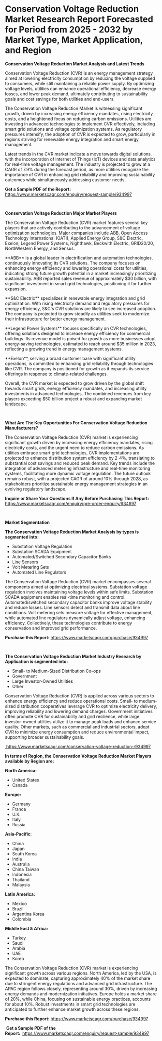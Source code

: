 <p><h1>Conservation Voltage Reduction Market Research Report Forecasted for Period from 2025 -  2032 by Market Type, Market Application, and Region</h1></p><p><strong>Conservation Voltage Reduction Market Analysis and Latest Trends</strong></p>
<p><p>Conservation Voltage Reduction (CVR) is an energy management strategy aimed at lowering electricity consumption by reducing the voltage supplied to consumers, while still maintaining a reliable power supply. By optimizing voltage levels, utilities can enhance operational efficiency, decrease energy losses, and lower peak demand, ultimately contributing to sustainability goals and cost savings for both utilities and end-users.</p><p>The Conservation Voltage Reduction Market is witnessing significant growth, driven by increasing energy efficiency mandates, rising electricity costs, and a heightened focus on reducing carbon emissions. Utilities are investing in advanced technologies to implement CVR effectively, including smart grid solutions and voltage optimization systems. As regulatory pressures intensify, the adoption of CVR is expected to grow, particularly in regions striving for renewable energy integration and smart energy management.</p><p>Latest trends in the CVR market indicate a move towards digital solutions, with the incorporation of Internet of Things (IoT) devices and data analytics for real-time voltage management. The industry is projected to grow at a CAGR of 7.9% during the forecast period, as more utilities recognize the importance of CVR in enhancing grid reliability and improving sustainability outcomes while simultaneously addressing customer needs.</p></p>
<p><strong>Get a Sample PDF of the Report:&nbsp;</strong> <a href="https://www.marketscagr.com/enquiry/request-sample/934997?utm_campaign=2097&utm_medium=2&utm_source=Github&utm_content=ia&utm_term=18042025&utm_id=conservation-voltage-reduction">https://www.marketscagr.com/enquiry/request-sample/934997</a></p>
<p>&nbsp;</p>
<p><strong>Conservation Voltage Reduction Major Market Players</strong></p>
<p><p>The Conservation Voltage Reduction (CVR) market features several key players that are actively contributing to the advancement of voltage optimization technologies. Major companies include ABB, Open Access Technology International (OATI), Applied Energy Group, S&C Electric, Exelon, Legend Power Systems, Nighthawk, Beckwith Electric, GRID20/20, NorthWestern Energy, and Sensus.</p><p>**ABB** is a global leader in electrification and automation technologies, continuously innovating its CVR solutions. The company focuses on enhancing energy efficiency and lowering operational costs for utilities, indicating strong future growth potential in a market increasingly prioritizing sustainability. ABB reported sales revenue of approximately $30 billion, with significant investment in smart grid technologies, positioning it for further expansion.</p><p>**S&C Electric** specializes in renewable energy integration and grid optimization. With rising electricity demand and regulatory pressures for energy efficiency, S&C's CVR solutions are likely to see increased adoption. The company is projected to grow steadily as utilities seek to modernize their infrastructure for better energy management.</p><p>**Legend Power Systems** focuses specifically on CVR technologies, offering solutions designed to increase energy efficiency for commercial buildings. Its revenue model is poised for growth as more businesses adopt energy-saving technologies, estimated to reach around $35 million in 2023, reflecting a growing trend in energy management systems.</p><p>**Exelon**, serving a broad customer base with significant utility operations, is committed to enhancing grid reliability through technologies like CVR. The company is positioned for growth as it expands its service offerings in response to climate-related challenges.</p><p>Overall, the CVR market is expected to grow driven by the global shift towards smart grids, energy efficiency mandates, and increasing utility investments in advanced technologies. The combined revenues from key players exceeding $50 billion project a robust and expanding market landscape.</p></p>
<p>&nbsp;</p>
<p><strong>What Are The Key Opportunities For Conservation Voltage Reduction Manufacturers?</strong></p>
<p><p>The Conservation Voltage Reduction (CVR) market is experiencing significant growth driven by increasing energy efficiency mandates, rising electricity costs, and the urgent need to reduce carbon emissions. As utilities embrace smart grid technologies, CVR implementations are projected to enhance distribution system efficiency by 2-4%, translating to substantial cost savings and reduced peak demand. Key trends include the integration of advanced metering infrastructure and real-time monitoring systems, facilitating more dynamic voltage regulation. The future outlook remains robust, with a projected CAGR of around 10% through 2028, as stakeholders prioritize sustainable energy management strategies in an evolving regulatory landscape.</p></p>
<p><strong>Inquire or Share Your Questions If Any Before Purchasing This Report:</strong> <a href="https://www.marketscagr.com/enquiry/pre-order-enquiry/934997?utm_campaign=2097&utm_medium=2&utm_source=Github&utm_content=ia&utm_term=18042025&utm_id=conservation-voltage-reduction">https://www.marketscagr.com/enquiry/pre-order-enquiry/934997</a></p>
<p>&nbsp;</p>
<p><strong>Market Segmentation</strong></p>
<p><strong>The Conservation Voltage Reduction Market Analysis by types is segmented into:</strong></p>
<p><ul><li>Substation Voltage Regulation</li><li>Substation SCADA Equipment</li><li>Automated/Switched Secondary Capacitor Banks</li><li>Line Sensors</li><li>Volt Metering Sets</li><li>Automated Line Regulators</li></ul></p>
<p><p>The Conservation Voltage Reduction (CVR) market encompasses several components aimed at optimizing electrical systems. Substation voltage regulation involves maintaining voltage levels within safe limits. Substation SCADA equipment enables real-time monitoring and control. Automated/switched secondary capacitor banks improve voltage stability and reduce losses. Line sensors detect and transmit data about line conditions. Volt metering sets measure voltage for effective management, while automated line regulators dynamically adjust voltage, enhancing efficiency. Collectively, these technologies contribute to energy conservation and improved grid performance.</p></p>
<p><strong>Purchase this Report:&nbsp;</strong><a href="https://www.marketscagr.com/purchase/934997?utm_campaign=2097&utm_medium=2&utm_source=Github&utm_content=ia&utm_term=18042025&utm_id=conservation-voltage-reduction">https://www.marketscagr.com/purchase/934997</a></p>
<p>&nbsp;</p>
<p><strong>The Conservation Voltage Reduction Market Industry Research by Application is segmented into:</strong></p>
<p><ul><li>Small- to Medium-Sized Distribution Co-ops</li><li>Government</li><li>Large Investor-Owned Utilities</li><li>Other</li></ul></p>
<p><p>Conservation Voltage Reduction (CVR) is applied across various sectors to enhance energy efficiency and reduce operational costs. Small- to medium-sized distribution cooperatives leverage CVR to optimize electricity delivery, improving reliability and lowering demand charges. Government initiatives often promote CVR for sustainability and grid resilience, while large investor-owned utilities utilize it to manage peak loads and enhance service quality. Other markets, such as commercial and industrial sectors, adopt CVR to minimize energy consumption and reduce environmental impact, supporting broader sustainability goals.</p></p>
<p><a href="https://www.marketscagr.com/conservation-voltage-reduction-r934997?utm_campaign=2097&utm_medium=2&utm_source=Github&utm_content=ia&utm_term=18042025&utm_id=conservation-voltage-reduction">&nbsp;https://www.marketscagr.com/conservation-voltage-reduction-r934997</a></p>
<p><strong>In terms of Region, the Conservation Voltage Reduction Market Players available by Region are:</strong></p>
<p>
    <p> <strong> North America: </strong>
        <ul>
            <li>United States</li>
            <li>Canada</li>
        </ul>
        </p> 
    <p> <strong> Europe: </strong>
        <ul>
            <li>Germany</li>
            <li>France</li>
            <li>U.K.</li>
            <li>Italy</li>
            <li>Russia</li>
        </ul>
        </p> 
    <p> <strong> Asia-Pacific: </strong>
        <ul>
            <li>China</li>
            <li>Japan</li>
            <li>South Korea</li>
            <li>India</li>
            <li>Australia</li>
            <li>China Taiwan</li>
            <li>Indonesia</li>
            <li>Thailand</li>
            <li>Malaysia</li>
        </ul>
        </p> 
    <p> <strong> Latin America: </strong>
        <ul>
            <li>Mexico</li>
            <li>Brazil</li>
            <li>Argentina Korea</li>
            <li>Colombia</li>
        </ul>
        </p> 
    <p> <strong> Middle East & Africa: </strong>
        <ul>
            <li>Turkey</li>
            <li>Saudi</li>
            <li>Arabia</li>
            <li>UAE</li>
            <li>Korea</li>
        </ul>
    </p>
    </p>
<p><p>The Conservation Voltage Reduction (CVR) market is experiencing significant growth across various regions. North America, led by the USA, is expected to dominate, capturing approximately 40% of the market share due to stringent energy regulations and advanced grid infrastructure. The APAC region follows closely, representing around 30%, driven by increasing energy demands and modernization initiatives. Europe holds a market share of 20%, while China, focusing on sustainable energy practices, accounts for about 10%. Robust investments in smart grid technologies are anticipated to further enhance market growth across these regions.</p></p>
<p><strong>Purchase this Report: </strong><a href="https://www.marketscagr.com/purchase/934997?utm_campaign=2097&utm_medium=2&utm_source=Github&utm_content=ia&utm_term=18042025&utm_id=conservation-voltage-reduction">https://www.marketscagr.com/purchase/934997</a></p>
<p>&nbsp;<strong>Get a Sample PDF of the Report:&nbsp;&nbsp;</strong><a href="https://www.marketscagr.com/enquiry/request-sample/934997?utm_campaign=2097&utm_medium=2&utm_source=Github&utm_content=ia&utm_term=18042025&utm_id=conservation-voltage-reduction">https://www.marketscagr.com/enquiry/request-sample/934997</a></p>
<p><strong></strong></p>
<p><p></p><p></p><p></p></p>